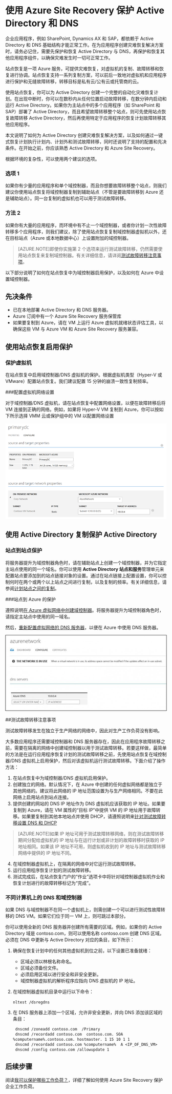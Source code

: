 <properties
	pageTitle="使用 Azure Site Recovery 保护 Active Directory 和 DNS | Azure" 
	description="本文介绍如何使用 Azure Site Recovery 为 Active Directory 实现灾难恢复解决方案。" 
	services="site-recovery" 
	documentationCenter="" 
	authors="prateek9us" 
	manager="abhiag" 
	editor=""/>

<tags 
	ms.service="site-recovery"
	ms.date="05/10/2016"
	wacn.date="06/06/2016"/>

# 使用 Azure Site Recovery 保护 Active Directory 和 DNS

企业应用程序，例如 SharePoint, Dynamics AX 和 SAP，都依赖于 Active Directory 和 DNS 基础结构才能正常工作。在为应用程序创建灾难恢复解决方案时，请务必记住，需要先保护和恢复 Active Directory 与 DNS，再保护和恢复其他应用程序组件，以确保灾难发生时一切可正常工作。

站点恢复是一项 Azure 服务，可提供灾难恢复，对虚拟机的复制、故障转移和恢复进行协调。站点恢复支持一系列复制方案，可以前后一致地对虚拟机和应用程序进行保护和无缝故障转移，转移目标是私有云/公有云或托管商的云。

使用站点恢复，你可以为 Active Directory 创建一个完整的自动化灾难恢复计划。在出现中断时，你可以在数秒内从任何位置启动故障转移，在数分钟内启动和运行 Active Directory。如果你为主站点中的多个应用程序（如 SharePoint 和 SAP）部署了 Active Directory，而且希望故障转移整个站点，则可先使用站点恢复故障转移 Active Directory，然后再使用特定于应用程序的恢复计划故障转移其他应用程序。

本文说明了如何为 Active Directory 创建灾难恢复解决方案，以及如何通过一键式恢复计划执行计划内、计划外和测试故障转移，同时还说明了支持的配置和先决条件。在开始之前，你应该熟悉 Active Directory 和 Azure Site Recovery。

根据环境的复杂性，可以使用两个建议的选项。

### 选项 1

如果你有少量的应用程序和单个域控制器，而且你想要故障转移整个站点，则我们建议你使用站点恢复将域控制器复制到辅助站点（不管是要故障转移到 Azure 还是辅助站点）。同一台复制的虚拟机也可以用于测试故障转移。

### 方法 2

如果你有大量的应用程序，而环境中有不止一个域控制器，或者你计划一次性故障转移多个应用程序，则我们建议，除了使用站点恢复复制域控制器虚拟机以外，还在目标站点（Azure 或本地数据中心）上设置附加的域控制器。

>[AZURE.NOTE]即使你实施第 2 个选项来运行测试故障转移，仍然需要使用站点恢复来复制域控制器。有关详细信息，请详阅[测试故障转移注意事项](#considerations-for-test-failover)。


以下部分说明了如何在站点恢复中为域控制器启用保护，以及如何在 Azure 中设置域控制器。


## 先决条件

- 已在本地部署 Active Directory 和 DNS 服务器。
- Azure 订阅中有一个 Azure Site Recovery 服务保管库 
- 如果要复制到 Azure，请在 VM 上运行 Azure 虚拟机就绪状态评估工具，以确保这些 VM 与 Azure VM 和 Azure Site Recovery 服务兼容。


## 使用站点恢复启用保护


### 保护虚拟机

在站点恢复中启用域控制器/DNS 虚拟机的保护。根据虚拟机类型（Hyper-V 或 VMware）配置站点恢复。我们建议配置 15 分钟的崩溃一致性复制频率。

###配置虚拟机网络设置

对于域控制器/DNS 虚拟机，请在站点恢复中配置网络设置，以便在故障转移后将 VM 连接到正确的网络。例如，如果将 Hyper-V VM 复制到 Azure，你可以按如下所示选择 VMM 云或保护组中的 VM 以配置网络设置

![VM 网络设置](./media/site-recovery-active-directory/VM-Network-Settings.png)

## 使用 Active Directory 复制保护 Active Directory 

### 站点到站点保护

将服务器提升为域控制器角色时，请在辅助站点上创建一个域控制器，并为它指定主站点使用的同一个域名。你可以使用 **Active Directory 站点和服务**管理单元来配置站点要添加到的站点链接对象的设置。通过在站点链接上配置设置，你可以控制何时在两个或两个以上站点之间进行复制，以及复制的频率。有关详细信息，请参阅[计划站点之间的复制](https://technet.microsoft.com/zh-cn/library/cc731862.aspx)。

###站点到 Azure 的保护

遵照说明[在 Azure 虚拟网络中创建域控制器](/documentation/articles/virtual-network-install-replica-active-directory-domain-controller)。将服务器提升为域控制器角色时，请指定主站点中使用的同一域名。

然后，[重新配置虚拟网络的 DNS 服务器](/documentation/articles/virtual-network-install-replica-active-directory-domain-controller#reconfigure-dns-server-for-the-virtual-network)，以便在 Azure 中使用 DNS 服务器。
  
![Azure 网络](./media/site-recovery-active-directory/azure-network.png)

##<a id="considerations-for-test-failover"></a>测试故障转移注意事项

测试故障转移发生在独立于生产网络的网络中，因此对生产工作负荷没有影响。

大多数应用程序还需要域控制器和 DNS 服务器存在，因此在应用程序故障转移之前，需要在隔离的网络中创建域控制器以用于测试故障转移。若要这样做，最简单的方法是在运行应用程序恢复计划的测试故障转移之前，先使用站点恢复在域控制器/DNS 虚拟机上启用保护，然后对该虚拟机运行测试故障转移。下面介绍了操作方法：

1. 在站点恢复中为域控制器/DNS 虚拟机启用保护。
2. 创建独立的网络。默认情况下，在 Azure 中创建的任何虚拟网络都是独立于其他网络的。建议将此网络的 IP 地址范围设置为与生产网络相同。不要在此网络上启用站点到站点连接。
3. 提供创建的网站的 DNS IP 地址作为 DNS 虚拟机应该获取的 IP 地址。如果要复制到 Azure，请在 VM 属性的“目标 IP”中提供 VM 的 IP 地址用于故障转移。如果要复制到其他本地站点并使用 DHCP，请遵照说明来[针对测试故障转移设置 DNS 和 DHCP](/documentation/articles/site-recovery-failover#prepare-dhcp) 

>[AZURE.NOTE]如果 IP 地址可用于测试故障转移网络，则在测试故障转移期间分配给虚拟机的 IP 地址与在运行计划或非计划的故障转移时获取的 IP 地址相同。如果该 IP 地址不可用，则虚拟机收到的 IP 地址与测试故障转移网络中提供的 IP 地址不同。

4. 在域控制器虚拟机上，在隔离的网络中对它运行测试故障转移。 
5. 运行应用程序恢复计划的测试故障转移。
6. 测试完成后，在站点恢复门户的“作业”选项卡中将针对域控制器虚拟机作业和恢复计划进行的故障转移标记为“完成”。 

### 不同计算机上的 DNS 和域控制器
 
如果 DNS 与域控制器不在同一个虚拟机上，则需创建一个可以进行测试性故障转移的 DNS VM。如果它们位于同一 VM 上，则可跳过本部分。

你可以使用全新的 DNS 服务器并创建所有需要的区域。例如，如果你的 Active Directory 域是 contoso.com，则可以使用名称 contoso.com 创建 DNS 区域。必须在 DNS 中更新与 Active Directory 对应的条目，如下所示：

1. 确保在恢复计划中的任何其他虚拟机到位之前，以下设置已准备就绪：

	- 区域必须以林根名称命名。
	- 区域必须备份文件。
	- 必须启用区域以进行安全和非安全更新。
	- 域控制器虚拟机的解析程序应指向 DNS 虚拟机的 IP 地址。

2. 在域控制器虚拟机目录中运行以下命令：

	`nltest /dsregdns`

3. 在 DNS 服务器上添加一个区域，允许非安全更新，并向 DNS 添加该区域的条目：

	    dnscmd /zoneadd contoso.com  /Primary 
	    dnscmd /recordadd contoso.com  contoso.com. SOA %computername%.contoso.com. hostmaster. 1 15 10 1 1 
	    dnscmd /recordadd contoso.com %computername%  A <IP_OF_DNS_VM> 
	    dnscmd /config contoso.com /allowupdate 1


## 后续步骤

阅读[我可以保护哪些工作负荷？](/documentation/articles/site-recovery-workload)，详细了解如何使用 Azure Site Recovery 保护企业工作负荷。



<!---HONumber=Mooncake_0530_2016-->